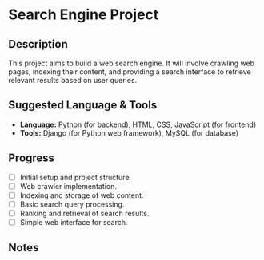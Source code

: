 # Search Engine Project

## Description

This project aims to build a web search engine. It will involve crawling web pages, indexing their content, and providing a search interface to retrieve relevant results based on user queries.

## Suggested Language & Tools

*   **Language:** Python (for backend), HTML, CSS, JavaScript (for frontend)
*   **Tools:** Django (for Python web framework), MySQL (for database)

## Progress

*   [ ] Initial setup and project structure.
*   [ ] Web crawler implementation.
*   [ ] Indexing and storage of web content.
*   [ ] Basic search query processing.
*   [ ] Ranking and retrieval of search results.
*   [ ] Simple web interface for search.

## Notes


